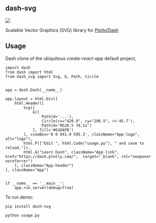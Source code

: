 ## dash-svg

![](docs/img/dash-minimal.png)

Scalable Vector Graphics (SVG) library for [Plotly/Dash](https://dash.plotly.com/)

## Usage

Dash clone of the ubiquitous *create-react-app* default project,
```
import dash
from dash import html
from dash_svg import Svg, G, Path, Circle


app = dash.Dash(__name__)

app.layout = html.Div([
    html.Header([
        Svg([
            G([
                Path(d='...'),
                Circle(cx="420.9", cy="296.5", r='45.7'),
                Path(d='M520.5 78.1z')
            ], fill='#61DAFB')
        ], viewBox='0 0 841.9 595.3', className="App-logo", alt="logo"),
        html.P(["Edit ", html.Code("usage.py"), " and save to reload."]),
        html.A("Learn Dash", className="App-link", href="https://dash.plotly.com/",  target="_blank", rel="noopener noreferrer")
    ], className="App-header")
], className="App")


if __name__ == '__main__':
    app.run_server(debug=True)
```

To run demo:

    pip install dash-svg

    python usage.py

